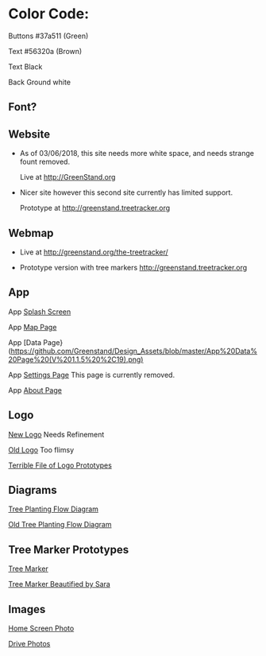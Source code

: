 # Color Code:
  Buttons #37a511 (Green)

  Text #56320a (Brown)

  Text Black 

  Back Ground white

## Font?

## Website

* As of 03/06/2018, this site needs more white space, and needs strange fount removed.
  
    Live at http://GreenStand.org

* Nicer site however this second site currently has limited support.

    Prototype at http://greenstand.treetracker.org

## Webmap 

* Live at http://greenstand.org/the-treetracker/

* Prototype version with tree markers http://greenstand.treetracker.org

## App 

  App [Splash Screen](https://github.com/Greenstand/Design_Assets/blob/master/App%20Splash%20Screen%20(V%201.1.5).png)

  App [Map Page](https://github.com/Greenstand/Design_Assets/blob/master/App%20Map%20Page%20(v1.1.5%2C19).png)

  App [Data Page}(https://github.com/Greenstand/Design_Assets/blob/master/App%20Data%20Page%20(V%201.1.5%20%2C19).png)

  App [Settings Page](https://github.com/Greenstand/Design_Assets/blob/master/App%20Settings%20Page%20(1.1.5%2C19).png) This page is currently removed.

  App [About Page](https://github.com/Greenstand/Design_Assets/blob/master/App%20About%20Page%20(1.1.6).png)


## Logo
  [New Logo](https://github.com/Greenstand/Design_Assets/blob/master/Logo.jpg) Needs Refinement

  [Old Logo](https://github.com/Greenstand/Design_Assets/blob/master/Old%20Logo.jpg) Too flimsy

  [Terrible File of Logo Prototypes](https://drive.google.com/drive/folders/0B2vux3gkq42OfkNoSTBGa3k3bklCRjJkWXBzQlNnb21YTktWemVUbVVtU2UwUUVTUEZVb0E?usp=sharing)

## Diagrams

  [Tree Planting Flow Diagram](https://github.com/Greenstand/Design_Assets/blob/master/Tree-Planting%20Flow%20Diagram.png)

  [Old Tree Planting Flow Diagram](https://github.com/Greenstand/Design_Assets/blob/master/Old%20Tree%20Planting%20Flow%20Diagram.jpg)

## Tree Marker Prototypes
  [Tree Marker](https://github.com/Greenstand/Design_Assets/blob/master/Old%20Logo.jpg)

  [Tree Marker Beautified by Sara](https://github.com/Greenstand/Design_Assets/blob/master/Tree%20Marker.png)

## Images
  [Home Screen Photo](https://github.com/Greenstand/Design_Assets/blob/master/Baby%20Tree%20Photo.jpg)

  [Drive Photos](https://drive.google.com/drive/folders/0B2vux3gkq42OfkZZWG9QT094ZDBKYmVQalgteDRBZzFSQ083ZjdiSzU3U3JiVXpzcFIzSUU?usp=sharing)
